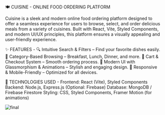 🍽️ CUISINE - ONLINE FOOD ORDERING PLATFORM

Cuisine is a sleek and modern online food ordering platform designed to offer a seamless experience for users to browse, select, and order delicious meals from a variety of cuisines. Built with React, Vite, Styled Components, and modern UI/UX principles, this platform ensures a visually appealing and user-friendly experience.

✨ FEATURES - 
🔍 Intuitive Search & Filters – Find your favorite dishes easily.
🍕 Category-Based Browsing – Breakfast, Lunch, Dinner, and more.
🛒 Cart & Checkout System – Smooth ordering process.
🌟 Modern UI with Glassmorphism & Animations – Stylish and engaging design.
📱 Responsive & Mobile-Friendly – Optimized for all devices.

🚀 TECHNOLOGIES USED - 
Frontend: React (Vite), Styled Components
Backend: Node.js, Express.js (Optional: Firebase)
Database: MongoDB / Firebase Firestore
Styling: CSS, Styled Components, Framer Motion (for animations)


![final](https://github.com/user-attachments/assets/5707c3aa-7867-42ce-8770-b1e06b2c7de3)
